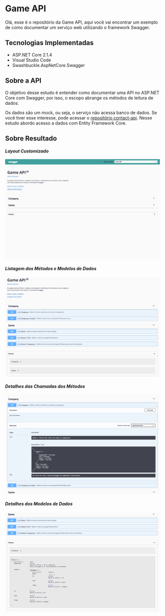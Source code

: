 # Game API
Olá, esse é o repositório da Game API, aqui você vai encontrar um exemplo de como documentar um serviço web utilizando o framework Swagger.

## Tecnologias Implementadas
* ASP.NET Core 2.1.4
* Visual Studio Code
* Swashbuckle.AspNetCore.Swagger

## Sobre a API
O objetivo desse estudo é entender como documentar uma API no ASP.NET Core com Swagger, por isso, o escopo abrange os métodos de leitura de dados.

Os dados são um mock, ou seja, o serviço não acessa banco de dados. Se você tiver esse interesse, pode acessar o [repositório contact-api](../../../contact-api). Nesse estudo abordo acesso a dados com Entity Framework Core.

## Sobre Resultado

#### *Layout Customizado* ####
![](wwwroot/images/game-api-screenshot-1.png)

#### *Listagem dos Métodos e Modelos de Dados* ####
![](wwwroot/images/game-api-screenshot-2.png)

#### *Detalhes das Chamadas dos Métodos* ####
![](wwwroot/images/game-api-screenshot-3.png)

#### *Detalhes dos Modelos de Dados* ####
![](wwwroot/images/game-api-screenshot-4.png)
